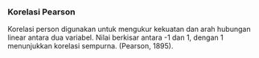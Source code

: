 ### Korelasi Pearson

Korelasi person digunakan untuk mengukur kekuatan dan arah hubungan linear antara dua variabel. Nilai berkisar antara -1 dan 1, dengan 1 menunjukkan korelasi sempurna. (Pearson, 1895).

